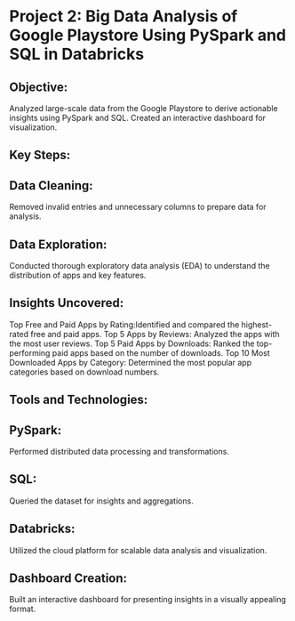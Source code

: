 # Project 2: Big Data Analysis of Google Playstore Using PySpark and SQL in Databricks
## Objective:
Analyzed large-scale data from the Google Playstore to derive actionable insights using PySpark and SQL. Created an interactive dashboard for visualization.

## Key Steps:

## Data Cleaning: 
Removed invalid entries and unnecessary columns to prepare data for analysis.
## Data Exploration: 
Conducted thorough exploratory data analysis (EDA) to understand the distribution of apps and key features.
## Insights Uncovered:

Top Free and Paid Apps by Rating:Identified and compared the highest-rated free and paid apps.
Top 5 Apps by Reviews: Analyzed the apps with the most user reviews.
Top 5 Paid Apps by Downloads: Ranked the top-performing paid apps based on the number of downloads.
Top 10 Most Downloaded Apps by Category: Determined the most popular app categories based on download numbers.

## Tools and Technologies:

##  PySpark: 
Performed distributed data processing and transformations.
## SQL:
Queried the dataset for insights and aggregations.
## Databricks:
Utilized the cloud platform for scalable data analysis and visualization.
## Dashboard Creation: 
Built an interactive dashboard for presenting insights in a visually appealing format.

         

